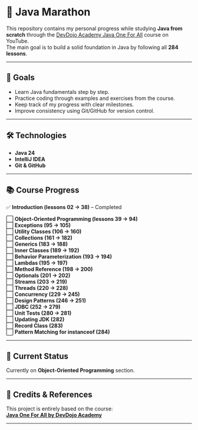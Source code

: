 # 🏃 Java Marathon

This repository contains my personal progress while studying **Java from scratch** through the [DevDojo Academy Java One For All](https://www.youtube.com/watch?v=GXt46-Npz0Y&list=PL0Un1HNdB4jGKw5szJrQETqJTlZKyKReu&index=1) course on YouTube.  
The main goal is to build a solid foundation in Java by following all **284 lessons**.

---

## 🎯 Goals
- Learn Java fundamentals step by step.
- Practice coding through examples and exercises from the course.
- Keep track of my progress with clear milestones.
- Improve consistency using Git/GitHub for version control.

---

## 🛠️ Technologies
- **Java 24**
- **IntelliJ IDEA**
- **Git & GitHub**

---

## 📚 Course Progress

✅ **Introduction (lessons 02 → 38)** – Completed

⬜ **Object-Oriented Programming (lessons 39 → 94)**  
⬜ **Exceptions (95 → 105)**  
⬜ **Utility Classes (106 → 160)**  
⬜ **Collections (161 → 182)**  
⬜ **Generics (183 → 188)**  
⬜ **Inner Classes (189 → 192)**  
⬜ **Behavior Parameterization (193 → 194)**  
⬜ **Lambdas (195 → 197)**  
⬜ **Method Reference (198 → 200)**  
⬜ **Optionals (201 → 202)**  
⬜ **Streams (203 → 219)**  
⬜ **Threads (220 → 228)**  
⬜ **Concurrency (229 → 245)**  
⬜ **Design Patterns (246 → 251)**  
⬜ **JDBC (252 → 279)**  
⬜ **Unit Tests (280 → 281)**  
⬜ **Updating JDK (282)**  
⬜ **Record Class (283)**  
⬜ **Pattern Matching for instanceof (284)**

---

## 🚀 Current Status
Currently on **Object-Oriented Programming** section.

---

## 🙌 Credits & References
This project is entirely based on the course:  
**[Java One For All by DevDojo Academy](https://www.youtube.com/watch?v=GXt46-Npz0Y&list=PL0Un1HNdB4jGKw5szJrQETqJTlZKyKReu&index=1)**

---